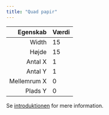 ```yaml
---
title: "Quad papir"
---
```


|    Egenskab | Værdi |
| -----------:|:----- |
|       Width | 15    |
|       Højde | 15    |
|     Antal X | 1     |
|     Antal Y | 1     |
| Mellemrum X | 0     |
|     Plads Y | 0     |

Se [introduktionen](intro) for mere information.
